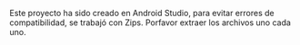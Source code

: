 Este proyecto ha sido creado en Android Studio, para evitar errores de compatibilidad, se trabajó con Zips.
Porfavor extraer los archivos uno cada uno.

